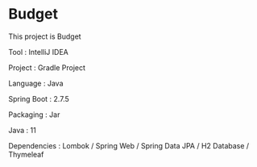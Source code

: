 # Budget

This project is Budget


Tool : IntelliJ IDEA

Project : Gradle Project

Language : Java

Spring Boot : 2.7.5

Packaging : Jar

Java : 11

Dependencies : Lombok / Spring Web / Spring Data JPA / H2 Database / Thymeleaf
